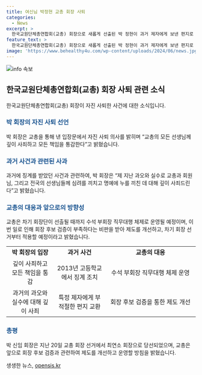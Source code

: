 ```yaml
---
title: 여신님 박정현 교총 회장 사퇴
categories:
  - News
excerpt: >
  한국교원단체총연합회(교총) 회장으로 새롭게 선출된 박 정현이 과거 제자에게 보낸 편지로 인해 논란이 되었다. 이에 자진 사퇴한 박 회장은 입장문을 통해 깊이 사죄하고 책임을 통감하며 사퇴 의사를 밝혔다. 또한, 과거에도 징계를 받은 경험이 있는데, 그 당시에는 부적절한 편지 교환이라는 이유였다. 교총은 차기 회장단 선출까지 수석 부회장이 직무대행하며, 회장 후보 검증에 대한 비판을 받아들여 제도 개선을 약속했다.
feature_text: >
  한국교원단체총연합회(교총) 회장으로 새롭게 선출된 박 정현이 과거 제자에게 보낸 편지로 인해 논란이 되었다. 이에 자진 사퇴한 박 회장은 입장문을 통해 깊이 사죄하고 책임을 통감하며 사퇴 의사를 밝혔다. 또한, 과거에도 징계를 받은 경험이 있는데, 그 당시에는 부적절한 편지 교환이라는 이유였다. 교총은 차기 회장단 선출까지 수석 부회장이 직무대행하며, 회장 후보 검증에 대한 비판을 받아들여 제도 개선을 약속했다.
image: 'https://www.behealthy4u.com/wp-content/uploads/2024/06/news.jpg'
---
```


<p><img src="https://www.behealthy4u.com/wp-content/uploads/2024/06/news.jpg" alt="info 속보" /></p>

<h2 data-ke-size="size26">한국교원단체총연합회(교총) 회장 사퇴 관련 소식</h2>

<p data-ke-size="size16">한국교원단체총연합회(교총) 회장이 자진 사퇴한 사건에 대한 소식입니다.</p>

<h3><b><span style="color: #1a5490;">박 회장의 자진 사퇴 선언</span></b></h3>

<p data-ke-size="size16">박 회장은 교총을 통해 낸 입장문에서 자진 사퇴 의사를 밝히며 “교총의 모든 선생님께 깊이 사죄하고 모든 책임을 통감한다”고 밝혔습니다.</p>

<h3><b><span style="color: #1a5490;">과거 사건과 관련된 사과</span></b></h3>

<p data-ke-size="size16">과거에 징계를 받았던 사건과 관련하여, 박 회장은 “제 지난 과오와 실수로 교총과 회원님, 그리고 전국의 선생님들께 심려를 끼치고 명예에 누를 끼친 데 대해 깊이 사죄드린다”고 밝혔습니다.</p>

<h3><b><span style="color: #1a5490;">교총의 대응과 앞으로의 방향성</span></b></h3>

<p data-ke-size="size16">교총은 차기 회장단이 선출될 때까지 수석 부회장 직무대행 체제로 운영될 예정이며, 이번 일로 인해 회장 후보 검증이 부족하다는 비판을 받아 제도를 개선하고, 차기 회장 선거부터 적용할 예정이라고 밝혔습니다.</p>

<p><table>
  <colgroup>
  <col width="179" style="width: 134.0pt;"/>
  <col width="179" style="width: 134.0pt;"/>
  <col width="355" style="width: 266.0pt;"/>
  </colgroup>
  <tbody>
  <tr style="height: 17px;">
  <td style="text-align: center; height: 17px;"><b>박 회장의 입장</b></td>
  <td style="text-align: center; height: 17px;"><b>과거 사건</b></td>
  <td style="text-align: center; height: 17px;"><b>교총의 대응</b></td>
  </tr>
  <tr style="height: 17px;">
  <td style="text-align: center; height: 17px;">깊이 사죄하고 모든 책임을 통감</td>
  <td style="text-align: center; height: 17px;">2013년 고등학교에서 징계 조치</td>
  <td style="text-align: center; height: 17px;">수석 부회장 직무대행 체제 운영</td>
  </tr>
  <tr style="height: 17px;">
  <td style="text-align: center; height: 17px;">과거의 과오와 실수에 대해 깊이 사죄</td>
  <td style="text-align: center; height: 17px;">특정 제자에게 부적절한 편지 교환</td>
  <td style="text-align: center; height: 17px;">회장 후보 검증을 통한 제도 개선</td>
  </tr>
  </tbody>
  </table></p>

<h3><b><span style="color: #1a5490;">총평</span></b></h3>

<p data-ke-size="size16">박 신임 회장은 지난 20일 교총 회장 선거에서 최연소 회장으로 당선되었으며, 교총은 앞으로 회장 후보 검증과 관련하여 제도를 개선하고 운영할 방침을 밝혔습니다.</p>
생생한 뉴스, <a href="https://opensis.kr" rel="dofollow">opensis.kr</a>


